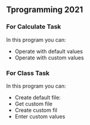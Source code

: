 ## Tprogramming 2021
### For Calculate Task
 In this program you can:
  - Operate with default values
  - Operate with custom values
### For Class Task
 In this program you can:
  - Create default file:
  - Get custom file
  - Create custom fil
  - Enter custom values
